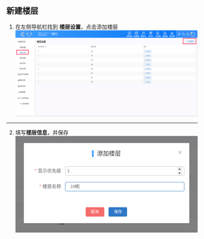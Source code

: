 ## 新建楼层
1. 在左侧导航栏找到 **楼层设置**，点击添加楼层
![](images/screenshot_1567755889350.png)
*****
2. 填写**楼层信息**，并保存
![](images/screenshot_1567755918341.png)